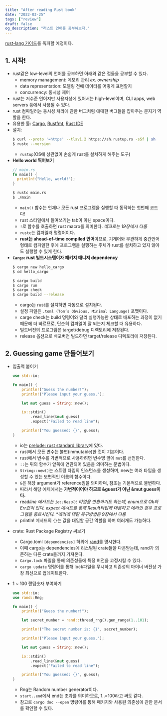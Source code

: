 ```yaml
---
title: "After reading Rust book"
date: "2022-03-25"
tags: ["review"]
draft: false
og_description: "러스트 언어를 공부해보자."
---
```


[rust-lang 가이드](https://doc.rust-lang.org/stable/book/)를 독파할 예정이다.

## 1. 시작!

- rust같은 low-level의 언어를 공부하면 아래와 같은 점들을 공부할 수 있다.
  - memory management: 메모리 관리 _ex. ownership_
  - data representation: 모델링 전에 데이터를 어떻게 표현할지
  - concurrency: 동시성 제어
- rust는 저수준 언어지만 사용자성에 있어서는 high-level이며, CLI apps, web servers 등에서 사용될 수 있다.
- rust 컴파일러는 동시성 처리에 관한 버그처럼 애매한 버그들을 잡아주는 문지기 역할을 한다.
- 유용한 툴: [Cargo](https://www.npmjs.com/package/cargo), [Rustfmt](https://github.com/rust-lang/rustfmt), [Rust IDE](https://rls.booyaa.wtf/)
- 설치:
  ```sh
  $ curl --proto '=https' --tlsv1.2 https://sh.rustup.rs -sSf | sh
  $ rustc --version
  ```
  - `rustup`(OS에 상관없이 손쉽게 rust를 설치하게 해주는 도구)
- **Hello world 찍어보기**
  ```rust
  // main.rs
  fn main() {
    println!("Hello, world!");
  }
  ```
  ```sh
  $ rustc main.rs
  $ ./main
  ```
  - `main()` 함수는 언제나 모든 rust 프로그램을 실행할 때 동작하는 첫번째 코드다!
  - rust 스타일에서 들여쓰기는 tab이 아닌 space이다.
  - `!`로 함수를 호출하면 rust macro를 의미한다. _매크로는 19장에서 다룸_
  - `rustc`는 컴파일러 명령어이다.
  - **rust는 ahead-of-time compiled 언어**이므로, 기계어와 무관하게 중간언어 형태로 컴파일한 후에 프로그램을 실행하는 주체가 rust를 설치하고 있지 않아도 실행할 수 있게 한다.
- **`Cargo`: rust 빌드시스템이자 패키지 매니저 dependency**
  ```sh
  $ cargo new hello_cargo
  $ cd hello_cargo
  ```
  ```sh
  $ cargo build
  $ cargo run
  $ cargo check
  $ cargo build --release
  ```
  - cargo는 rust를 설치하면 자동으로 설치된다.
  - 설정 파일은 `.toml (Tom’s Obvious, Minimal Language)` 포맷이다.
  - carge check는 build 명령어와 달리 실행가능한 상태로 배포하는 과정이 없기 때문에 더 빠르므로, 단순히 컴파일이 잘 되는지 체크할 때 유용하다.
  - 빌드버전의 프로그램은 target/debug 디렉토리에 저장된다.
  - release 옵션으로 배포버전 빌드하면 target/release 디렉토리에 저장된다.

## 2. Guessing game 만들어보기

- 입출력 붙이기

  ```rust
  use std::io;

  fn main() {
      println!("Guess the number!");
      println!("Please input your guess.");

      let mut guess = String::new();

      io::stdin()
          .read_line(&mut guess)
          .expect("Failed to read line");

      println!("You guessed: {}", guess);
  }
  ```

  - io는 [prelude: rust standard library](https://doc.rust-lang.org/std/prelude/index.html)에 있다.
  - rust에서 모든 변수는 불변(immutable)한 것이 기본이다.
  - rust에서 변수를 가변적으로 사용하려면 변수명 앞에 `mut`를 선언한다.
  - `::`는 뒤의 함수가 앞쪽에 연관되어 있음을 의미하는 문법이다.
  - `String::new()`는 스트링 타입의 인스턴스를 생성하며, new는 여러 타입을 생성할 수 있는 보편적인 이름의 함수이다.
  - `&`은 해당 argument가 reference임을 의미하며, 참조는 기본적으로 불변하다.
  - 따라서 해당 예제에서는 **가변적이어야 하므로 &guest가 아닌 &mut guess이다.**
  - read*line 메서드는 `io::Result` 타입을 반환하기도 하는데, enum으로 Ok와 Err값이 있다. expect 메서드를 통해 Result타입에 대응하고 에러인 경우 프로그램을 종료시킨다. \*에러에 대한 복구방법은 9장에서 다룸*
  - println! 메서드의 `{}`는 값을 대입할 공간 역할을 하며 여러개도 가능하다.

- crate: Rust Package Registry 써보기
  - Cargo.toml `[dependencies]` 하위에 [rand](https://crates.io/crates/rand)를 명시한다.
  - 이때 cargo는 dependencies에 리스팅된 crate들을 다운받는데, rand가 의존하는 다른 crate들까지 가져온다.
  - `Cargo.lock` 파일을 통해 의존성들에 특정 버전을 고정시킬 수 있다.
  - `cargo update` 명령어를 통해 lock파일을 무시하고 의존성의 마이너 버전상 가장 최신으로 업데이트한다.
- 1 ~ 100 랜덤숫자 부여하기

  ```rust
  use std::io;
  use rand::Rng;

  fn main() {
      println!("Guess the number!");

      let secret_number = rand::thread_rng().gen_range(1..101);

      println!("The secret number is: {}", secret_number);

      println!("Please input your guess.");

      let mut guess = String::new();

      io::stdin()
          .read_line(&mut guess)
          .expect("Failed to read line");

      println!("You guessed: {}", guess);
  }
  ```

  - Rng는 Random number generator이다.
  - `start..end`에서 end는 초과를 의미하므로, 1..=100라고 써도 같다.
  - 참고로 `cargo doc --open` 명령어를 통해 패키지와 사용된 의존성에 관한 문서를 확인할 수 있다.
